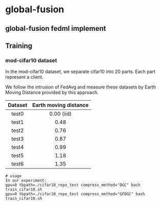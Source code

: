 # global-fusion

## global-fusion fedml implement


## Training
### mod-cifar10 dataset

In the mod-cifar10 dataset, we separate cifar10 into 20 parts.
Each part represent a client.

We follow the intrusion of FedAvg and measure these datasets by Earth Moving Distance provided by this approach.

Dataset  |  Earth moving distance
:--------------:|:-----:
test0    |  0.00 (iid)
test1    |  0.48
test2    |  0.76
test3    |  0.87
test4    |  0.99
test5    |  1.18
test6    |  1.35

```shell=
# usage
In our experiment:
gpu=0 tbpath=./cifar10_repo_test compress_method="DGC" bash train_cifar10.sh
gpu=0 tbpath=./cifar10_repo_test compress_method="GFDGC" bash train_cifar10.sh

```